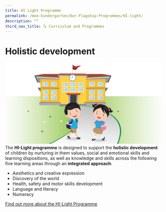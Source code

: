 ```yaml
---
title: HI Light Programme
permalink: /moe-kindergarten/Our-Flagship-Programmes/HI-light/
description: ""
third_nav_title: 🔍 Curriculum and Programmes
---
```

# Holistic development
![](/images/school.png)
The **HI-Light programme** is designed to support the **holistic development** of children by nurturing in them values, social and emotional skills and learning dispositions, as well as knowledge and skills across the following five learning areas through an **integrated approach**:

*   Aesthetics and creative expression
*   Discovery of the world
*   Health, safety and motor skills development 
*   Language and literacy
*   Numeracy

[Find out more about the HI-Light Programme](https://www.moe.gov.sg/preschool/moe-kindergarten/curriculum/hi-light)